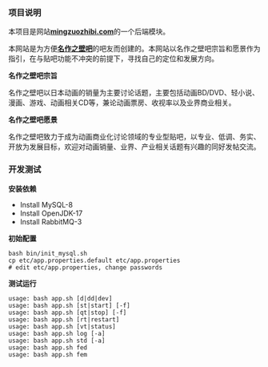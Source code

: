 ### 项目说明

本项目是网站[**mingzuozhibi.com**][mzzb]的一个后端模块。

本网站是为方便[**名作之壁吧**][home]的吧友而创建的。本网站以名作之壁吧宗旨和愿景作为指引，在与贴吧功能不冲突的前提下，寻找自己的定位和发展方向。

**名作之壁吧宗旨**

名作之壁吧以日本动画的销量为主要讨论话题，主要包括动画BD/DVD、轻小说、漫画、游戏、动画相关CD等，兼论动画票房、收视率以及业界商业相关。

**名作之壁吧愿景**

名作之壁吧致力于成为动画商业化讨论领域的专业型贴吧，以专业、低调、务实、开放为发展目标，欢迎对动画销量、业界、产业相关话题有兴趣的同好发帖交流。

[home]: https://tieba.baidu.com/f?kw=名作之壁&ie=utf-8

[mzzb]: https://mingzuozhibi.com

### 开发测试

**安装依赖**

* Install MySQL-8
* Install OpenJDK-17
* Install RabbitMQ-3

**初始配置**

```shell
bash bin/init_mysql.sh
cp etc/app.properties.default etc/app.properties
# edit etc/app.properties, change passwords
```

**测试运行**

```text
usage: bash app.sh [d|dd|dev]
usage: bash app.sh [st|start] [-f]
usage: bash app.sh [qt|stop] [-f]
usage: bash app.sh [rt|restart]
usage: bash app.sh [vt|status]
usage: bash app.sh log [-a]
usage: bash app.sh std [-a]
usage: bash app.sh fed
usage: bash app.sh fem
```

